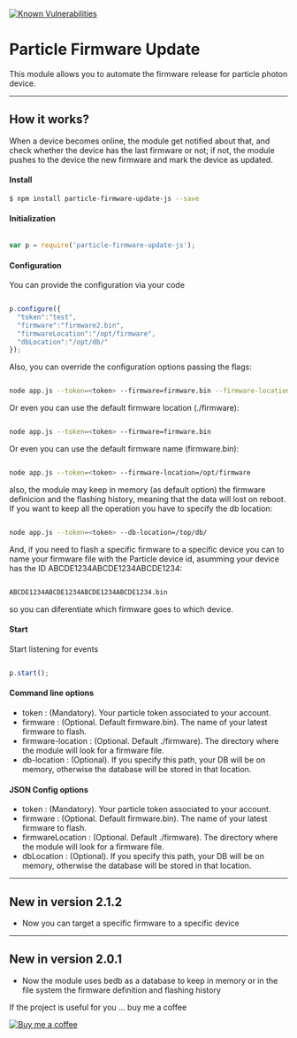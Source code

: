 [![Known Vulnerabilities](https://snyk.io/test/github/maleficarum/particle-firmeware-update-js/badge.svg)](https://snyk.io/test/github/maleficarum/particle-firmeware-update-js)

Particle Firmware Update
===================

This module allows you to automate the firmware release for particle photon device.

----------

How it works?
-------------

When a device becomes online, the module get notified about that, and check whether the device has the
last firmware or not; if not, the module pushes to the device the new firmware and mark the device as
updated.

#### Install

```bash
$ npm install particle-firmware-update-js --save
```

#### Initialization

```javascript

var p = require('particle-firmware-update-js');

```

#### Configuration

You can provide the configuration via your code

```javascript

p.configure({
  "token":"test",
  "firmware":"firmware2.bin",
  "firmwareLocation":"/opt/firmware",
  "dbLocation":"/opt/db/"
});

```
Also, you can override the configuration options passing the flags:

```bash

node app.js --token=<token> --firmware=firmware.bin --firmware-location=/opt/firmware

```

Or even you can use the default firmware location (./firmware):

```bash

node app.js --token=<token> --firmware=firmware.bin

```

Or even you can use the default firmware name (firmware.bin):

```bash

node app.js --token=<token> --firmware-location=/opt/firmware

```

also, the module may keep in memory (as default option) the firmware definicion and the flashing history, meaning that the data will lost on reboot. If you want to keep all the operation you have to specify the db location:

```bash

node app.js --token=<token> --db-location=/top/db/

```
And, if you need to flash a specific firmware to a specific device you can to name your firmware file with the Particle device id, asumming your device has the ID ABCDE1234ABCDE1234ABCDE1234:

```bash

ABCDE1234ABCDE1234ABCDE1234ABCDE1234.bin

```
 so you can diferentiate which firmware goes to which device.

#### Start

Start listening for events

```javascript

p.start();

```

#### Command line options

- token : (Mandatory). Your particle token associated to your account.
- firmware : (Optional. Default firmware.bin). The name of your latest firmware to flash.
- firmware-location : (Optional. Default ./firmware). The directory where the module will look for a firmware file.
- db-location : (Optional). If you specify this path, your DB will be on memory, otherwise the database will be stored in that location.

#### JSON Config options

- token : (Mandatory). Your particle token associated to your account.
- firmware : (Optional. Default firmware.bin). The name of your latest firmware to flash.
- firmwareLocation : (Optional. Default ./firmware). The directory where the module will look for a firmware file.
- dbLocation : (Optional). If you specify this path, your DB will be on memory, otherwise the database will be stored in that location.

----------

New in version 2.1.2
-------------

- Now you can target a specific firmware to a specific device


----------

New in version 2.0.1
-------------

- Now the module uses bedb as a database to keep in memory or in the file system the firmware definition and flashing history

If the project is useful for you ... buy me a coffee

[![Buy me a coffee](https://az743702.vo.msecnd.net/cdn/kofi3.png?v=0 "Buy me a coffee")](https://ko-fi.com/Q5Q569GK)
